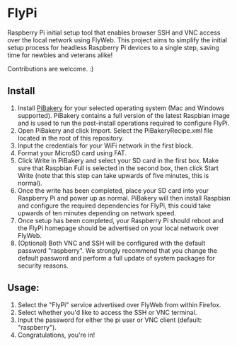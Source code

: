 # FlyPi

Raspberry Pi initial setup tool that enables browser SSH and VNC access over the local network using FlyWeb. This project aims to simplify the initial setup process for headless Raspberry Pi devices to a single step, saving time for newbies and veterans alike!

Contributions are welcome. :)

Install
-------

1. Install [PiBakery](http://www.pibakery.org/download.html) for your selected operating system (Mac and Windows supported). PiBakery contains a full version of the latest Raspbian image and is used to run the post-install operations required to configure FlyPi.
2. Open PiBakery and click Import. Select the PiBakeryRecipe.xml file located in the root of this repository.
3. Input the credentials for your WiFi network in the first block.
3. Format your MicroSD card using FAT.
4. Click Write in PiBakery and select your SD card in the first box. Make sure that Raspbian Full is selected in the second box, then click Start Write (note that this step can take upwards of five minutes, this is normal).
5. Once the write has been completed, place your SD card into your Raspberry Pi and power up as normal. PiBakery will then install Raspbian and configure the required dependencies for FlyPi, this could take upwards of ten minutes depending on network speed.
6. Once setup has been completed, your Raspberry Pi should reboot and the FlyPi homepage should be advertised on your local network over FlyWeb.
7. (Optional) Both VNC and SSH will be configured with the default password "raspberry". We strongly recommend that you change the default password and perform a full update of system packages for security reasons.

Usage:
-------

1. Select the "FlyPi" service advertised over FlyWeb from within Firefox.
2. Select whether you'd like to access the SSH or VNC terminal.
3. Input the password for either the pi user or VNC client (default: "raspberry").
4. Congratulations, you're in!
